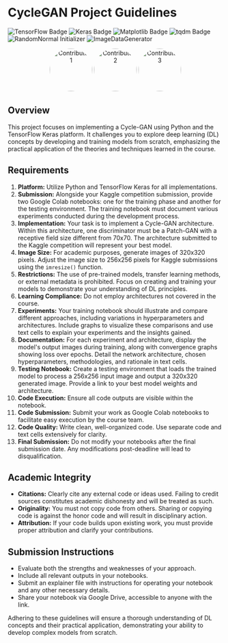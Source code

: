 # CycleGAN Project Guidelines
![TensorFlow Badge](https://img.shields.io/badge/TensorFlow-FF6F00?style=for-the-badge&logo=TensorFlow&logoColor=white)
![Keras Badge](https://img.shields.io/badge/Keras-D00000?style=for-the-badge&logo=Keras&logoColor=white)
![Matplotlib Badge](https://img.shields.io/badge/Matplotlib-11557c?style=for-the-badge&logo=python&logoColor=white)
![tqdm Badge](https://img.shields.io/badge/tqdm-3178C6?style=for-the-badge&logo=python&logoColor=white)
![RandomNormal Initializer](https://img.shields.io/badge/RandomNormal-Initializer-blue?style=for-the-badge "RandomNormal Initializer")
![ImageDataGenerator](https://img.shields.io/badge/ImageDataGenerator-Preprocessing-blue?style=for-the-badge "ImageDataGenerator")

<p align="center">
  <img src="https://github.com/nirmolcho.png?size=100" width="100" style="border-radius: 50%;" alt="Contributor 1">
  <img src="https://github.com/royzohar2.png?size=100" width="100" style="border-radius: 50%;" alt="Contributor 2">
  <img src="https://github.com/Seanlavi.png?size=100" width="100" style="border-radius: 50%;" alt="Contributor 3">
</p>



## Overview
This project focuses on implementing a Cycle-GAN using Python and the TensorFlow Keras platform. It challenges you to explore deep learning (DL) concepts by developing and training models from scratch, emphasizing the practical application of the theories and techniques learned in the course. 

## Requirements
1. **Platform:** Utilize Python and TensorFlow Keras for all implementations.
2. **Submission:** Alongside your Kaggle competition submission, provide two Google Colab notebooks: one for the training phase and another for the testing environment. The training notebook must document various experiments conducted during the development process.
3. **Implementation:** Your task is to implement a Cycle-GAN architecture. Within this architecture, one discriminator must be a Patch-GAN with a receptive field size different from 70x70. The architecture submitted to the Kaggle competition will represent your best model.
4. **Image Size:** For academic purposes, generate images of 320x320 pixels. Adjust the image size to 256x256 pixels for Kaggle submissions using the `imresize()` function.
5. **Restrictions:** The use of pre-trained models, transfer learning methods, or external metadata is prohibited. Focus on creating and training your models to demonstrate your understanding of DL principles.
6. **Learning Compliance:** Do not employ architectures not covered in the course.
7. **Experiments:** Your training notebook should illustrate and compare different approaches, including variations in hyperparameters and architectures. Include graphs to visualize these comparisons and use text cells to explain your experiments and the insights gained.
8. **Documentation:** For each experiment and architecture, display the model's output images during training, along with convergence graphs showing loss over epochs. Detail the network architecture, chosen hyperparameters, methodologies, and rationale in text cells.
9. **Testing Notebook:** Create a testing environment that loads the trained model to process a 256x256 input image and output a 320x320 generated image. Provide a link to your best model weights and architecture.
10. **Code Execution:** Ensure all code outputs are visible within the notebook.
11. **Code Submission:** Submit your work as Google Colab notebooks to facilitate easy execution by the course team.
12. **Code Quality:** Write clean, well-organized code. Use separate code and text cells extensively for clarity.
13. **Final Submission:** Do not modify your notebooks after the final submission date. Any modifications post-deadline will lead to disqualification.

## Academic Integrity
- **Citations:** Clearly cite any external code or ideas used. Failing to credit sources constitutes academic dishonesty and will be treated as such.
- **Originality:** You must not copy code from others. Sharing or copying code is against the honor code and will result in disciplinary action.
- **Attribution:** If your code builds upon existing work, you must provide proper attribution and clarify your contributions.

## Submission Instructions
- Evaluate both the strengths and weaknesses of your approach.
- Include all relevant outputs in your notebooks.
- Submit an explainer file with instructions for operating your notebook and any other necessary details.
- Share your notebook via Google Drive, accessible to anyone with the link.

Adhering to these guidelines will ensure a thorough understanding of DL concepts and their practical application, demonstrating your ability to develop complex models from scratch.



